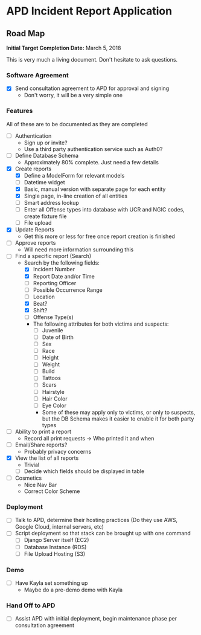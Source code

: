 # APD Incident Report Application

## Road Map
**Initial Target Completion Date:** March 5, 2018

This is very much a living document. Don't hesitate to ask questions.

### Software Agreement
- [x] Send consultation agreement to APD for approval and signing
    - Don't worry, it will be a very simple one

### Features
All of these are to be documented as they are completed
- [ ] Authentication
    - Sign up or invite?
    - Use a third party authentication service such as Auth0?
- [ ] Define Database Schema
    - Approximately 80% complete. Just need a few details
- [x] Create reports
    - [x] Define a ModelForm for relevant models
    - [ ] Datetime widget
    - [x] Basic, manual version with separate page for each entity
    - [x] Single page, in-line creation of all entities
    - [ ] Smart address lookup
    - [ ] Enter all Offense types into database with UCR and NGIC codes, create fixture file
    - [ ] File upload
- [x] Update Reports
    - Get this more or less for free once report creation is finished
- [ ] Approve reports
    - Will need more information surrounding this
- [ ] Find a specific report (Search)
    - Search by the following fields:
        - [x] Incident Number
        - [x] Report Date and/or Time
        - [ ] Reporting Officer
        - [ ] Possible Occurrence Range
        - [ ] Location
        - [x] Beat?
        - [x] Shift?
        - [ ] Offense Type(s)
        - The following attributes for both victims and suspects:
            - [ ] Juvenile
            - [ ] Date of Birth
            - [ ] Sex
            - [ ] Race
            - [ ] Height
            - [ ] Weight
            - [ ] Build
            - [ ] Tattoos
            - [ ] Scars
            - [ ] Hairstyle
            - [ ] Hair Color
            - [ ] Eye Color
            - Some of these may apply only to victims, or only to suspects, but the DB Schema makes
              it easier to enable it for both party types
- [ ] Ability to print a report
    - Record all print requests -> Who printed it and when
- [ ] Email/Share reports?
    - Probably privacy concerns
- [x] View the list of all reports
    - Trivial
    - [ ] Decide which fields should be displayed in table
- [ ] Cosmetics
    - Nice Nav Bar
    - Correct Color Scheme

### Deployment
- [ ] Talk to APD, determine their hosting practices (Do they use AWS, 
Google Cloud, internal servers, etc)
- [ ] Script deployment so that stack can be brought up with one command
    - [ ] Django Server itself (EC2)
    - [ ] Database Instance (RDS)
    - [ ] File Upload Hosting (S3)
### Demo
- [ ] Have Kayla set something up
    - Maybe do a pre-demo demo with Kayla

### Hand Off to APD
- [ ] Assist APD with initial deployment, begin maintenance phase per consultation agreement
